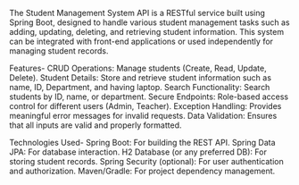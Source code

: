The Student Management System API is a RESTful service built using Spring Boot, designed to handle various student management tasks such as adding, updating, deleting, and retrieving student information. This system can be integrated with front-end applications or used independently for managing student records.

Features-
CRUD Operations: Manage students (Create, Read, Update, Delete).
Student Details: Store and retrieve student information such as name, ID, Department, and having laptop.
Search Functionality: Search students by ID, name, or department.
Secure Endpoints: Role-based access control for different users (Admin, Teacher).
Exception Handling: Provides meaningful error messages for invalid requests.
Data Validation: Ensures that all inputs are valid and properly formatted.

Technologies Used-
Spring Boot: For building the REST API.
Spring Data JPA: For database interaction.
H2 Database (or any preferred DB): For storing student records.
Spring Security (optional): For user authentication and authorization.
Maven/Gradle: For project dependency management.
